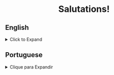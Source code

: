 <h1 align="center">Salutations!</h1>

## English
<details>
<summary>Click to Expand</summary>

### About

<p>As the name suggests, this is a simple list of exercises to practice the basics of JavaScript. That includes logical operators, mathematical operations, for loops, if/else operations, etc.<p/>

### Techs & Tools
<img src="https://img.shields.io/badge/JavaScript-%20-orange" alt="javascript-shield" />

### Installation
<p>If you want to run the files on your machine, follow the steps: </p>

<ol>

<li>Make a nea directory:</li>

```
mkdir sampaio-projects
```

<li>Clone the repository to your machine:</li>

```
cd sampaio-projects
git clone git@github.com:RafaelSampaioMoura/BasicJavaScriptFunctions.git
```

<li>Then execute the file you want with the "node" command</li>:

```
node <name-of-file>.js
```

If you do not have Node installed on your machine, you can download it through <a href="https://nodejs.org/en/download">this link</a>

</ol>
</details>

## Portuguese

<details>
<summary>Clique para Expandir</summary>

### Sobre

<p>Como o nome sugere, esses são exercícios simples para pratica as funcionalidades básicas do JavaScript, incluindo operadores lógicos, operações matemáticas, for loops, if/else, etc.<p/>

### Techs & Tools
<img src="https://img.shields.io/badge/JavaScript-%20-orange" alt="javascript-shield" />

### Installation
<p>Se você quiser executar esses arquivos na sua máquina, sigua os seguintes passos: </p>

<ol>

<li>Crie um novo diretório:</li>

```
mkdir sampaio-projects
```

<li>Clone o repositório para sua máquina:</li>

```
cd sampaio-projects
git clone git@github.com:RafaelSampaioMoura/BasicJavaScriptFunctions.git
```

<li>Execute o arquivo desejado com o comando "node":</li>

```
node <nome-do-arquivo>.js
```

Caso você não tenha o Node instalado em sua máquina, você pode fazer o download do mesmo <a href="https://nodejs.org/pt-br/download">nesse link</a>

</ol>
</details>
